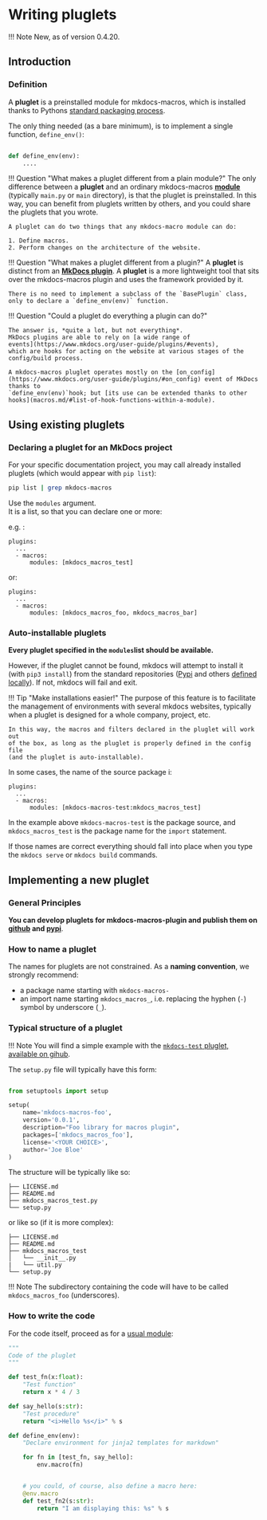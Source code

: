 # Writing pluglets

!!! Note
    New, as of version 0.4.20.

## Introduction

### Definition

A **pluglet** is a preinstalled module for mkdocs-macros, which is
installed thanks to Pythons [standard packaging process](https://packaging.python.org/tutorials/packaging-projects/).

The only
thing needed (as a bare minimum), is to implement a single function,
`define_env()`:

```python

def define_env(env):
    ....

```

!!! Question "What makes a pluglet different from a plain module?"
    The only difference between a **pluglet** and an ordinary
    mkdocs-macros [**module**](macros.md) (typically `main.py` or `main` directory),
    is that the pluglet is preinstalled. In this way, you can
    benefit from pluglets written by others, and you could share the
    pluglets that you wrote.

    A pluglet can do two things that any mkdocs-macro module can do:

    1. Define macros.
    2. Perform changes on the architecture of the website.


!!! Question "What makes a pluglet different from a plugin?"
    A **pluglet** is distinct from an **[MkDocs plugin](https://www.mkdocs.org/user-guide/plugins/)**. A **pluglet** is a more lightweight tool that sits
    over the mkdocs-macros plugin and uses the framework provided by it.

    There is no need to implement a subclass of the `BasePlugin` class,
    only to declare a `define_env(env)` function.
   
!!! Question "Could a pluglet do everything a plugin can do?"

    The answer is, *quite a lot, but not everything*. 
    MkDocs plugins are able to rely on [a wide range of 
    events](https://www.mkdocs.org/user-guide/plugins/#events),
    which are hooks for acting on the website at various stages of the config/build process.

    A mkdocs-macros pluglet operates mostly on the [on_config](https://www.mkdocs.org/user-guide/plugins/#on_config) event of MkDocs thanks to
    `define_env(env)`hook; but [its use can be extended thanks to other hooks](macros.md/#list-of-hook-functions-within-a-module).



## Using existing pluglets

### Declaring a pluglet for an MkDocs project

For your specific documentation project, you may call already
installed pluglets (which would appear with `pip list`):

```bash
pip list | grep mkdocs-macros
```

Use the `modules` argument.  
It is a list, so that you can declare one or more:

e.g. :

``` {.yaml}
plugins:
  ...
  - macros:
      modules: [mkdocs_macros_test]
```

or: 

``` {.yaml}
plugins:
  ...
  - macros:
      modules: [mkdocs_macros_foo, mkdocs_macros_bar]
```

### Auto-installable pluglets

**Every pluglet specified in the `modules`list should be available.**

However, if the pluglet cannot be found, mkdocs will attempt to install it
(with `pip3 install`) from the standard repositories ([Pypi](https://pypi.org/) and others [defined locally](https://pip.pypa.io/en/stable/topics/configuration/#configuration-files)). If not, mkdocs will fail and exit.

!!! Tip "Make installations easier!"
    The purpose of this feature is to facilitate the management of environments with several mkdocs websites, typically when a pluglet is designed for a whole
    company, project, etc.

    In this way, the macros and filters declared in the pluglet will work out
    of the box, as long as the pluglet is properly defined in the config file
    (and the pluglet is auto-installable).


In some cases, the name of the source package i:

``` {.yaml}
plugins:
  ...
  - macros:
      modules: [mkdocs-macros-test:mkdocs_macros_test]
```

In the example above `mkdocs-macros-test` is the package source, and
`mkdocs_macros_test` is the package name for the `import` statement.

If those names are correct everything should fall into place when you type the `mkdocs serve` or `mkdocs build` commands.

## Implementing a new pluglet

### General Principles

**You can develop pluglets for mkdocs-macros-plugin
and publish them on [github](https://github.com/) and 
[pypi](https://pypi.org/)**.

### How to name a pluglet

The names for pluglets are not constrained. As a **naming convention**, we
strongly recommend:

- a package name starting with `mkdocs-macros-`
- an import name starting `mkdocs_macros_`, i.e. replacing the hyphen (`-`) symbol by underscore (`_`).



### Typical structure of a pluglet

!!! Note
    You will find a simple example with the [`mkdocs-test` pluglet, available on gihub](https://github.com/fralau/mkdocs-macros-test).


The `setup.py` file will typically have this form:

```python

from setuptools import setup

setup(
    name='mkdocs-macros-foo',
    version='0.0.1',
    description="Foo library for macros plugin",
    packages=['mkdocs_macros_foo'],
    license='<YOUR CHOICE>',
    author='Joe Bloe'
)

```

The structure will be typically like so:

    ├── LICENSE.md
    ├── README.md
    ├── mkdocs_macros_test.py
    └── setup.py

or like so (if it is more complex):


    ├── LICENSE.md
    ├── README.md
    ├── mkdocs_macros_test
    │   └── __init__.py
    |   └── util.py
    └── setup.py

!!! Note
    The subdirectory containing
    the code will have to be called `mkdocs_macros_foo` (underscores).



### How to write the code
For the code itself, proceed as for a [usual module](macros.md):

```python
"""
Code of the pluglet
"""

def test_fn(x:float):
    "Test function"
    return x * 4 / 3

def say_hello(s:str):
    "Test procedure"
    return "<i>Hello %s</i>" % s

def define_env(env):
    "Declare environment for jinja2 templates for markdown"

    for fn in [test_fn, say_hello]:
        env.macro(fn)


    # you could, of course, also define a macro here:
    @env.macro
    def test_fn2(s:str):
        return "I am displaying this: %s" % s

```



